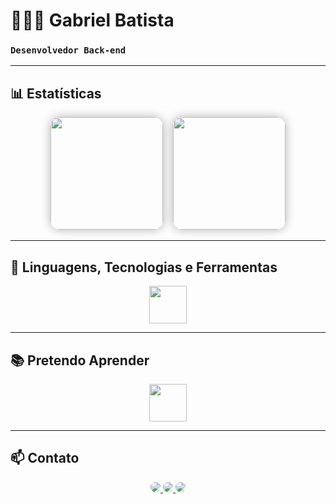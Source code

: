 # 👨🏻‍💻 Gabriel Batista

### **`Desenvolvedor Back-end`**

---

## 📊 Estatísticas

<p align="center">
  <img 
    src="https://github-readme-stats.vercel.app/api?username=gaabrielbatista&show_icons=true&theme=dark&include_all_commits=true" 
    height="180em"
    style="border-radius: 15px; box-shadow: 0 0 15px rgba(0,0,0,0.3);" 
  />
  &nbsp;&nbsp;
  <img 
    src="https://github-readme-stats.vercel.app/api/top-langs/?username=gaabrielbatista&theme=dark&layout=compact&langs_count=9" 
    height="180em"
    style="border-radius: 15px; box-shadow: 0 0 15px rgba(0,0,0,0.3);" 
  />
</p>

---

## 🚀 Linguagens, Tecnologias e Ferramentas

<p align="center">
  <img src="https://skillicons.dev/icons?i=python,vscode,git,github&theme=dark" height="60" />
</p>

---

## 📚 Pretendo Aprender

<p align="center">
  <img src="https://skillicons.dev/icons?i=java,postgres,mongodb,flask&theme=dark" height="60" />
</p>

---

## 📫 Contato

<p align="center">
  <a href="mailto:ggabrielbattista@gmail.com">
    <img src="https://img.shields.io/badge/Email-20232A?style=for-the-badge&logo=gmail&logoColor=EA4335" style="border-radius:12px;"/>
  </a>
  <a href="https://www.linkedin.com/in/gabriel-batista-a66470378/" target="_blank">
    <img src="https://img.shields.io/badge/LinkedIn-20232A?style=for-the-badge&logo=linkedin&logoColor=0A66C2" style="border-radius:12px;"/>
  </a>
  <a href="https://github.com/gaabrielbatista" target="_blank">
    <img src="https://img.shields.io/badge/GitHub-20232A?style=for-the-badge&logo=github&logoColor=white" style="border-radius:12px;"/>
  </a>
</p>
